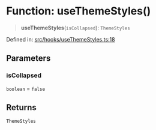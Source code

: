 # Function: useThemeStyles()

> **useThemeStyles**(`isCollapsed`): `ThemeStyles`

Defined in: [src/hooks/useThemeStyles.ts:18](https://github.com/Nick2bad4u/Uptime-Watcher/blob/2a45eeb1723f8f7089001af2c92aa07d82dfe7e4/src/hooks/useThemeStyles.ts#L18)

## Parameters

### isCollapsed

`boolean` = `false`

## Returns

`ThemeStyles`
